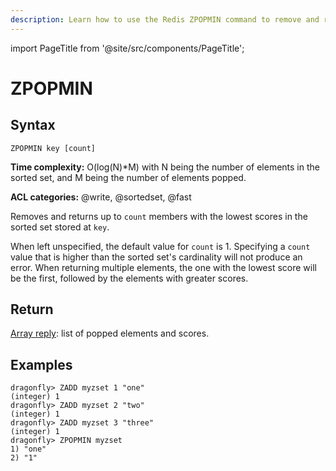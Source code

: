 ```yaml
---
description: Learn how to use the Redis ZPOPMIN command to remove and return the member with the lowest score in a sorted set, plus expert tips beyond the official docs.
---
```


import PageTitle from '@site/src/components/PageTitle';

# ZPOPMIN

<PageTitle title="Redis ZPOPMIN Explained (Better Than Official Docs)" />

## Syntax

    ZPOPMIN key [count]

**Time complexity:** O(log(N)\*M) with N being the number of elements in the sorted set, and M being the number of elements popped.

**ACL categories:** @write, @sortedset, @fast

Removes and returns up to `count` members with the lowest scores in the sorted
set stored at `key`.

When left unspecified, the default value for `count` is 1. Specifying a `count`
value that is higher than the sorted set's cardinality will not produce an
error. When returning multiple elements, the one with the lowest score will
be the first, followed by the elements with greater scores.

## Return

[Array reply](https://redis.io/docs/reference/protocol-spec/#arrays): list of popped elements and scores.

## Examples

```shell
dragonfly> ZADD myzset 1 "one"
(integer) 1
dragonfly> ZADD myzset 2 "two"
(integer) 1
dragonfly> ZADD myzset 3 "three"
(integer) 1
dragonfly> ZPOPMIN myzset
1) "one"
2) "1"
```
